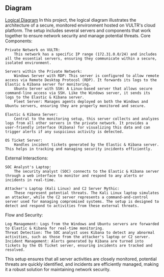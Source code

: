 
## Diagram
[Logical Diagram](https://github.com/shellwiz1337/SOC-Analyst-Challenge/blob/9f2db86eb2b02adbaa9d6253427f797107b5192b/images/setup_diagram.drawio(1).png)
In this project, the logical diagram illustrates the architecture of a secure, monitored environment hosted on VULTR's cloud platform. The setup includes several servers and components that work together to ensure network security and manage potential threats.
Core Components:

    Private Network on VULTR:
        This network has a specific IP range (172.31.0.0/24) and includes all the essential servers, ensuring they communicate within a secure, isolated environment.

    Servers within the Private Network:
        Windows Server with RDP: This server is configured to allow remote access via Remote Desktop Protocol (RDP). It forwards its logs to the Elastic & Kibana server for monitoring.
        Ubuntu Server with SSH: A Linux-based server that allows secure command-line access via SSH. Like the Windows server, it sends its logs to the Elastic & Kibana server.
        Fleet Server: Manages agents deployed on both the Windows and Ubuntu servers, ensuring they are properly monitored and secure.

    Elastic & Kibana Server:
        Central to the monitoring setup, this server collects and analyzes logs from all other servers in the private network. It provides a user-friendly interface (Kibana) for visualizing this data and can trigger alerts if any suspicious activity is detected.

    OS Ticket Server:
        Handles incident tickets generated by the Elastic & Kibana server. This helps in tracking and managing security incidents efficiently.

External Interactions:

    SOC Analyst's Laptop:
        The security analyst (SOC) connects to the Elastic & Kibana server through a web interface to monitor and respond to any alerts or incidents in real-time.

    Attacker's Laptop (Kali Linux) and C2 Server Mythic:
        These represent potential threats. The Kali Linux laptop simulates an attacker, while the C2 server represents a command-and-control server used for managing compromised systems. The setup is designed to detect and respond to activities from these external threats.

Flow and Security:

    Log Management: Logs from the Windows and Ubuntu servers are forwarded to Elastic & Kibana for real-time monitoring.
    Threat Detection: The SOC analyst uses Kibana to detect any abnormal activities, such as those from the attacker's laptop or C2 server.
    Incident Management: Alerts generated by Kibana are turned into tickets by the OS Ticket server, ensuring incidents are tracked and resolved.

This setup ensures that all server activities are closely monitored, potential threats are quickly identified, and incidents are efficiently managed, making it a robust solution for maintaining network security.

